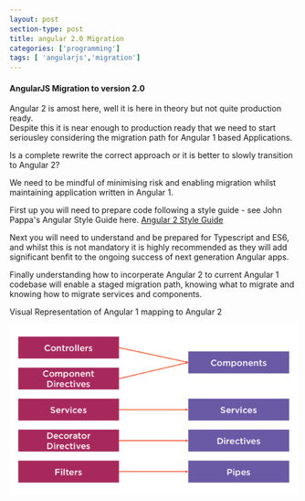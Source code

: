 ```yaml
---
layout: post
section-type: post
title: angular 2.0 Migration
categories: ['programming']
tags: [ 'angularjs','migration']
---
```



#### AngularJS Migration to version 2.0 

Angular 2 is amost here, well it is here in theory but not quite production ready.  
Despite this it is near enough to production ready that we need to start seriousley considering the migration path for Angular 1 based Applications.  

Is a complete rewrite the correct approach or it is better to slowly transition to Angular 2?

We need to be mindful of minimising risk and enabling migration whilst maintaining application written in Angular 1.  

First up you will need to prepare code following a style guide - see John Pappa's Angular Style Guide here. [Angular 2 Style Guide](https://github.com/johnpapa/angular-styleguide/blob/master/a2/README.md)  

Next you will need to understand and be prepared for Typescript and ES6, and whilst this is not mandatory it is highly recommended as they will add significant benfit to the ongoing success of next generation Angular apps.  

Finally understanding how to incorperate Angular 2 to current Angular 1 codebase will enable a staged migration path, knowing what to migrate and knowing how to migrate services and components.  

Visual Representation of Angular 1 mapping to Angular 2  

![Migration](/img/angulation.png "Angular 1 to Angular 2") 
